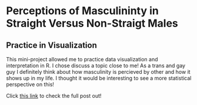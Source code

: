 # Perceptions of Masculininty in Straight Versus Non-Straigt Males
## Practice in Visualization
This mini-project allowed me to practice data visualization and interpretation in R. I chose discuss a topic close to me! As a trans and gay guy I definitely think about how masculinity is percieved by other and how it shows up in my life. I thought it would be interesting to see a more statistical perspective on this! 

Click [this link](file:///Users/theodore/Desktop/STAT228/TH_STAT228_MINIPROJ_1_S25/TH_STAT228_MINIPROJ_1_S25.html) to check the full post out!
